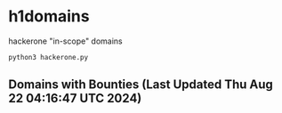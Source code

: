 # h1domains
hackerone "in-scope" domains

`python3 hackerone.py`
## Domains with Bounties (Last Updated Thu Aug 22 04:16:47 UTC 2024)
```

```

